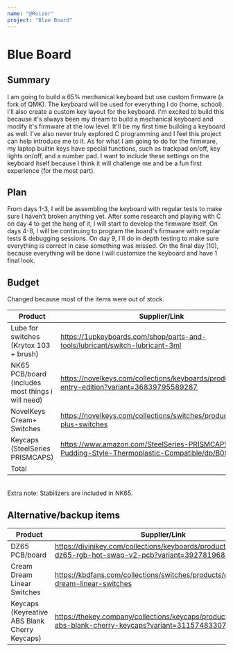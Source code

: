 ```yaml
---
name: "@Roizor"
project: "Blue Board"
---
```


# Blue Board

## Summary

  I am going to build a 65% mechanical keyboard but use custom firmware (a fork of QMK). The keyboard will be used for everything I do (home, school). 
  I'll also create a custom key layout for the keyboard.
  I'm excited to build this because it's always been my dream to build a mechanical keyboard and modify it's firmware at the low level. It'll be my first time building a keyboard as well.
  I've also never truly explored C programming and I feel this project can help introduce me to it. As for what I am going to do for the firmware, my laptop builtin keys have special functions, such as trackpad on/off, key lights on/off, and a number pad. I want to include these settings on the keyboard itself because I think it will challenge me and be a fun first experience (for the most part). 

## Plan

From days 1-3, I will be assembling the keyboard with regular tests to make sure I haven't broken anything yet.
After some research and playing with C on day 4 to get the hang of it, I will start to develop the firmware itself.
On days 4-8, I will be continuing to program the board's firmware with regular tests & debugging sessions.
On day 9, I'll do in depth testing to make sure everything is correct in case something was missed.
On the final day (10), because everything will be done I will customize the keyboard and have 1 final look. 

## Budget
Changed because most of the items were out of stock.

| Product         | Supplier/Link                         | Cost   |
| --------------- | ------------------------------------- | ------ |
| Lube for switches (Krytox 103 + brush)  | https://1upkeyboards.com/shop/parts-and-tools/lubricant/switch-lubricant-3ml | $11.00  |
| NK65 PCB/board (includes most things i will need) | https://novelkeys.com/collections/keyboards/products/nk65-entry-edition?variant=36839795589287  | $95.00 |
| NovelKeys Cream+ Switches| https://novelkeys.com/collections/switches/products/cream-plus-switches | $46.80 |
| Keycaps (SteelSeries PRISMCAPS) | https://www.amazon.com/SteelSeries-PRISMCAPS-Pudding-Style-Thermoplastic-Compatible/dp/B0955721RV | $29.99|
| Total           |                                       | $183.88 |
<br/>
Extra note: Stabilizers are included in NK65.  

## Alternative/backup items
| Product         | Supplier/Link                         | Cost   |
| --------------- | ------------------------------------- | ------ |
| DZ65 PCB/board | https://divinikey.com/collections/keyboards/products/kbdfans-dz65-rgb-hot-swap-v2-pcb?variant=39278196883521  | $95.00 |
| Cream Dream Linear Switches| https://kbdfans.com/collections/switches/products/cream-dream-linear-switches | $68.88 |
| Keycaps (Keyreative ABS Blank Cherry Keycaps) |https://thekey.company/collections/keycaps/products/keyreative-abs-blank-cherry-keycaps?variant=31157483307097 | $35.00|

